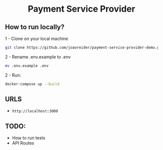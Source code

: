 
<h1 align="center">
  Payment Service Provider 
</h1>

## How to run locally?

1 - Clone on your local machine

```bash
git clone https://github.com/joaoreider/payment-service-provider-demo.git
```

2 - Rename .env.example to .env

```bash
mv .env.example .env
```

2 - Run:

```bash
docker-compose up --build
```

## URLS
- `http://localhost:3000`


## TODO: 
- How to run tests
- API Routes

